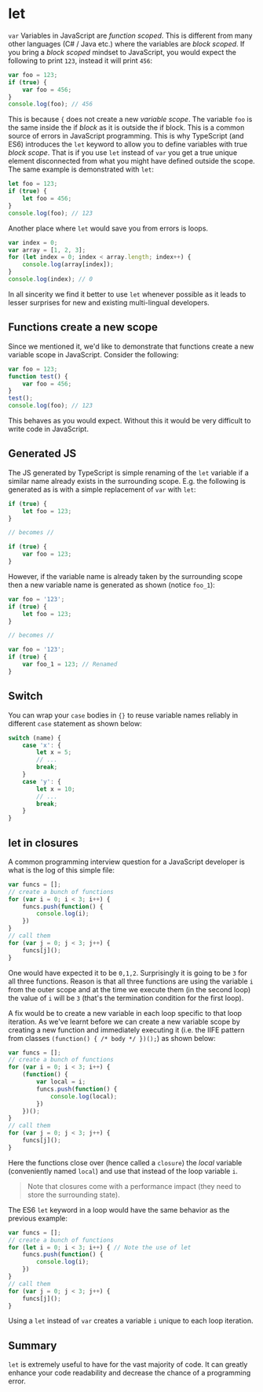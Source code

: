 # let

`var` Variables in JavaScript are _function scoped_. This is different from many other languages \(C\# / Java etc.\) where the variables are _block scoped_. If you bring a _block scoped_ mindset to JavaScript, you would expect the following to print `123`, instead it will print `456`:

```typescript
var foo = 123;
if (true) {
    var foo = 456;
}
console.log(foo); // 456
```

This is because `{` does not create a new _variable scope_. The variable `foo` is the same inside the if _block_ as it is outside the if block. This is a common source of errors in JavaScript programming. This is why TypeScript \(and ES6\) introduces the `let` keyword to allow you to define variables with true _block scope_. That is if you use `let` instead of `var` you get a true unique element disconnected from what you might have defined outside the scope. The same example is demonstrated with `let`:

```typescript
let foo = 123;
if (true) {
    let foo = 456;
}
console.log(foo); // 123
```

Another place where `let` would save you from errors is loops.

```typescript
var index = 0;
var array = [1, 2, 3];
for (let index = 0; index < array.length; index++) {
    console.log(array[index]);
}
console.log(index); // 0
```

In all sincerity we find it better to use `let` whenever possible as it leads to lesser surprises for new and existing multi-lingual developers.

## Functions create a new scope

Since we mentioned it, we'd like to demonstrate that functions create a new variable scope in JavaScript. Consider the following:

```typescript
var foo = 123;
function test() {
    var foo = 456;
}
test();
console.log(foo); // 123
```

This behaves as you would expect. Without this it would be very difficult to write code in JavaScript.

## Generated JS

The JS generated by TypeScript is simple renaming of the `let` variable if a similar name already exists in the surrounding scope. E.g. the following is generated as is with a simple replacement of `var` with `let`:

```typescript
if (true) {
    let foo = 123;
}

// becomes //

if (true) {
    var foo = 123;
}
```

However, if the variable name is already taken by the surrounding scope then a new variable name is generated as shown \(notice `foo_1`\):

```typescript
var foo = '123';
if (true) {
    let foo = 123;
}

// becomes //

var foo = '123';
if (true) {
    var foo_1 = 123; // Renamed
}
```

## Switch

You can wrap your `case` bodies in `{}` to reuse variable names reliably in different `case` statement as shown below:

```typescript
switch (name) {
    case 'x': {
        let x = 5;
        // ...
        break;
    }
    case 'y': {
        let x = 10;
        // ...
        break;
    }
}
```

## let in closures

A common programming interview question for a JavaScript developer is what is the log of this simple file:

```typescript
var funcs = [];
// create a bunch of functions
for (var i = 0; i < 3; i++) {
    funcs.push(function() {
        console.log(i);
    })
}
// call them
for (var j = 0; j < 3; j++) {
    funcs[j]();
}
```

One would have expected it to be `0,1,2`. Surprisingly it is going to be `3` for all three functions. Reason is that all three functions are using the variable `i` from the outer scope and at the time we execute them \(in the second loop\) the value of `i` will be `3` \(that's the termination condition for the first loop\).

A fix would be to create a new variable in each loop specific to that loop iteration. As we've learnt before we can create a new variable scope by creating a new function and immediately executing it \(i.e. the IIFE pattern from classes `(function() { /* body */ })();`\) as shown below:

```typescript
var funcs = [];
// create a bunch of functions
for (var i = 0; i < 3; i++) {
    (function() {
        var local = i;
        funcs.push(function() {
            console.log(local);
        })
    })();
}
// call them
for (var j = 0; j < 3; j++) {
    funcs[j]();
}
```

Here the functions close over \(hence called a `closure`\) the _local_ variable \(conveniently named `local`\) and use that instead of the loop variable `i`.

> Note that closures come with a performance impact \(they need to store the surrounding state\).

The ES6 `let` keyword in a loop would have the same behavior as the previous example:

```typescript
var funcs = [];
// create a bunch of functions
for (let i = 0; i < 3; i++) { // Note the use of let
    funcs.push(function() {
        console.log(i);
    })
}
// call them
for (var j = 0; j < 3; j++) {
    funcs[j]();
}
```

Using a `let` instead of `var` creates a variable `i` unique to each loop iteration.

## Summary

`let` is extremely useful to have for the vast majority of code. It can greatly enhance your code readability and decrease the chance of a programming error.



